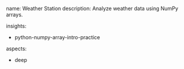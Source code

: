 name: Weather Station
description: Analyze weather data using NumPy arrays.

insights:
  - python-numpy-array-intro-practice


aspects:
  - deep
 

